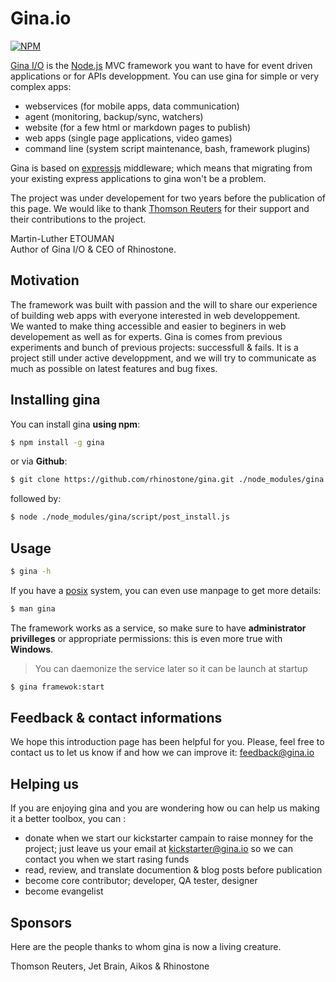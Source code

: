 # Gina.io

<a href="https://nodei.co/npm/gina/"><img src="https://nodei.co/npm/gina.png" alt="NPM" style="max-width:100%;"></a>

[Gina I/O](http://www.gina.io/) is the [Node.js](http://www.nodejs.org/) MVC framework you want to have for event driven applications or for APIs developpment. You can use gina for simple or very complex apps:

- webservices (for mobile apps, data communication)
- agent (monitoring, backup/sync, watchers)
- website (for a few html or markdown pages to publish)
- web apps (single page applications, video games)
- command line (system script maintenance, bash, framework plugins)

Gina is based on [expressjs](http://www.expressjs.com/) middleware; which means that migrating from your existing express applications to gina won't be a problem.


The project was under developement for two years before the publication of this page. We would like to thank [Thomson Reuters](http://www.thomsonreuters.com/) for their support and their contributions to the project.

Martin-Luther ETOUMAN   
Author of Gina I/O & CEO of Rhinostone.
   

## Motivation

The framework was built with passion and the will to share our experience of building web apps with everyone interested in web developpement.   
We wanted to make thing accessible and easier to beginers in web developement as well as for experts.
Gina is comes from previous experiments and bunch of previous projects: successfull & fails. It is a project still under active developpment, and we will try to communicate as much as possible on latest features and bug fixes.


## Installing gina

You can install gina __using npm__:

``` bash
$ npm install -g gina
```   
or via __Github__:   

```bash
$ git clone https://github.com/rhinostone/gina.git ./node_modules/gina
```   
followed by:   

```bash
$ node ./node_modules/gina/script/post_install.js
```


## Usage

``` bash   
$ gina -h
```
If you have a [posix](http://fr.wikipedia.org/wiki/POSIX) system, you can even use manpage to get more details:   
``` bash   
$ man gina
```


The framework works as a service, so make sure to have __administrator privilleges__ or appropriate permissions: this is even more true with __Windows__.   
> You can daemonize the service later so it can be launch at startup

``` bash
$ gina framewok:start 
```

## Feedback & contact informations
We hope this introduction page has been helpful for you. Please, feel free to contact us to let us know if and how we can improve it: <feedback@gina.io>

## Helping us
If you are enjoying gina and you are wondering how ou can help us making it a better toolbox, you can :
- donate when we start our kickstarter campain to raise monney for the project; just leave us your email at <kickstarter@gina.io> so we can contact you when we start rasing funds
- read, review, and translate documention & blog posts before publication
- become core contributor; developer, QA tester, designer
- become evangelist

## Sponsors
Here are the people thanks to whom gina is now a living creature.

Thomson Reuters, Jet Brain, Aikos & Rhinostone

